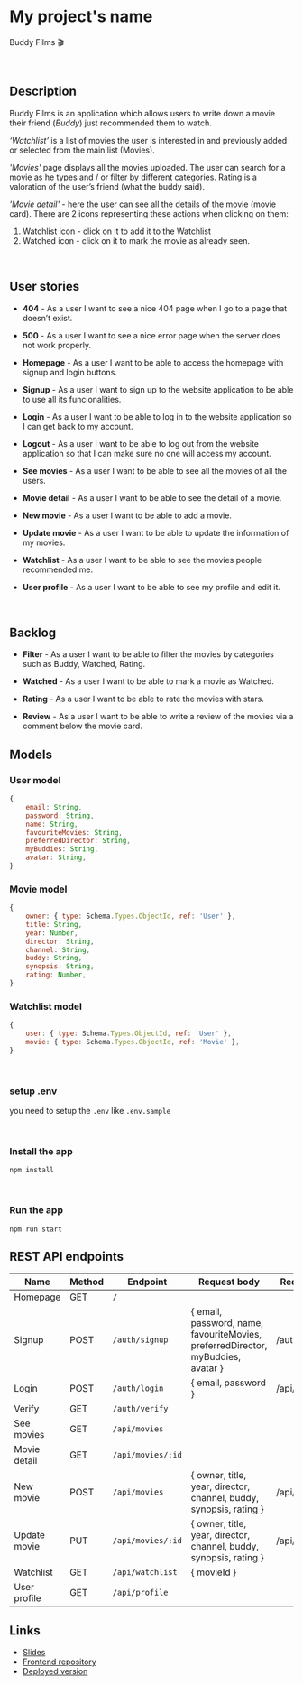 # My project's name

Buddy Films :clapper: 
​

​
## Description

Buddy Films is an application which allows​ users to write down a movie their friend (*Buddy*) just recommended them to watch.

*‘Watchlist’* is a list of movies the user is interested in and previously added or selected from the main list (Movies).

*'Movies'* page displays all the movies uploaded.
The user can search for a movie as he types and / or filter by different categories.
Rating is a valoration of the user’s friend (what the buddy said).

*'Movie detail'* - here the user can see all the details of the movie (movie card).
There are 2 icons representing these actions when clicking on them:

1.  Watchlist icon - click on it to add it to the Watchlist
2.  Watched icon - click on it to mark the movie as already seen.

​
## User stories

- **404** - As a user I want to see a nice 404 page when I go to a page that doesn’t exist.

- **500** - As a user I want to see a nice error page when the server does not work properly.

- **Homepage** - As a user I want to be able to access the homepage with signup and login buttons.

- **Signup** - As a user I want to sign up to the website application to be able to use all its funcionalities.

- **Login** - As a user I want to be able to log in to the website application so I can get back to my account.

- **Logout** - As a user I want to be able to log out from the website application so that I can make sure no one will access my account.

- **See movies** - As a user I want to be able to see all the movies of all the users.

- **Movie detail** - As a user I want to be able to see the detail of a movie.

- **New movie** - As a user I want to be able to add a movie.

- **Update movie** - As a user I want to be able to update the information of my movies.

- **Watchlist** - As a user I want to be able to see the movies people recommended me.

- **User profile** - As a user I want to be able to see my profile and edit it.

​
## Backlog

- **Filter** - As a user I want to be able to filter the movies by categories such as Buddy, Watched, Rating.

- **Watched** - As a user I want to be able to mark a movie as Watched.

- **Rating** - As a user I want to be able to rate the movies with stars.

- **Review** - As a user I want to be able to write a review of the movies via a comment below the movie card.



## Models

### User model

```js
{
    email: String,
    password: String,
    name: String,
    favouriteMovies: String,
    preferredDirector: String,
    myBuddies: String,
    avatar: String,
}
```

### Movie model

```js
{
    owner: { type: Schema.Types.ObjectId, ref: 'User' },
    title: String,
    year: Number,
    director: String,
    channel: String,    
    buddy: String,
    synopsis: String,
    rating: Number,
}
```

### Watchlist model

```js
{
    user: { type: Schema.Types.ObjectId, ref: 'User' },
    movie: { type: Schema.Types.ObjectId, ref: 'Movie' }, 
}
```

​
### setup .env

you need to setup the `.env` like `.env.sample`

​
### Install the app

```
npm install
```
​
### Run the app

```
npm run start
```


## REST API endpoints

| Name                | Method    | Endpoint                   | Request body                                                                     | Redirects                     |
|---------------------| --------- | -------------------------- | -------------------------------------------------------------------------------- | ----------------------------- |
| Homepage            | GET       | `/`                        |                                                                                  |                               |
| Signup              | POST      | `/auth/signup`             | { email, password, name, favouriteMovies, preferredDirector, myBuddies, avatar } | /auth/login                   |
| Login               | POST      | `/auth/login`              | { email, password }                                                              | /api/movies                   |
| Verify              | GET       | `/auth/verify`             |                                                                                  |                               |
| See movies          | GET       | `/api/movies`              |                                                                                  |                               |
| Movie detail        | GET       | `/api/movies/:id`          |                                                                                  |                               |
| New movie           | POST      | `/api/movies`              | { owner, title, year, director, channel, buddy, synopsis, rating }               | /api/movies                   |
| Update movie        | PUT       | `/api/movies/:id`          | { owner, title, year, director, channel, buddy, synopsis, rating }               | /api/movies                   | 
| Watchlist           | GET       | `/api/watchlist`           | { movieId }                                                                      |                               | 
| User profile        | GET       | `/api/profile`             |                                                                                  |                               |



## Links

- [Slides](TBC)
- [Frontend repository](https://github.com/jelin-mi/project-frontend)
- [Deployed version](https://buddy-films.netlify.app)